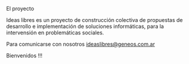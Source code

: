 El proyecto

Ideas libres es un proyecto de construcción colectiva de propuestas de desarrollo e implementación de soluciones informáticas, para la intervensión en problemáticas sociales.

Para comunicarse con nosotros ideaslibres@geneos.com.ar

Bienvenidos !!!


